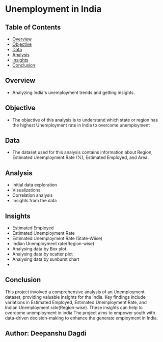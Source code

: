 # Unemployment in India

## Table of Contents
- [Overview](#overview)
- [Objective](#objective)
- [Data](#data)
- [Analysis](#analysis)
- [Insights](#insights)
- [Conclusion](#conclusion)

## Overview
- Analyzing India's unemployment trends and getting insights.

## Objective
- The objective of this analysis is to understand which state or region has the highest Unemployment rate in India to overcome unemployment

## Data
- The dataset used for this analysis contains information about Region, Estimated Unemployment Rate (%), Estimated Employed, and Area.

## Analysis
- Initial data exploration
- Visualizations 
- Correlation analysis
- Insights from the data

## Insights

- Estimated Employed
- Estimated Unemployment Rate
- Estimated Unemployment Rate (State-Wiise)
- Indian Unemployment rate(Region-wise)
- Analysing data by Box plot
- Analysing data by scatter plot
- Analysing data by sunburst chart
-

## Conclusion
This project involved a comprehensive analysis of an Unemployment dataset, providing valuable insights for the India. Key findings include variations in Estimated Employed, Estimated Unemployment Rate, and Indian Unemployment rate(Region-wise). These insights can help to overcome unemployment in india The project aims to empower youth with data-driven decision-making to enhance the generate employment in India.


## Author: Deepanshu Dagdi


